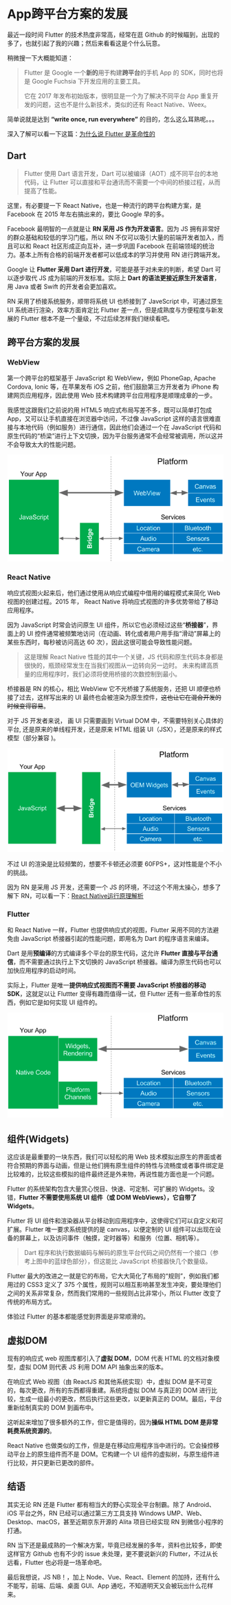 # App跨平台方案的发展

最近一段时间 Flutter 的技术热度非常高，经常在逛 Github 的时候瞄到，出现的多了，也就引起了我的兴趣；然后来看看这是个什么玩意。

稍微搜一下大概能知道：

> Flutter 是 Google 一个**新的**用于构建**跨平台**的手机 App 的 SDK，同时也将是 Google Fuchsia 下开发应用的主要工具。
>
> 它在 2017 年发布初始版本，很明显是一个为了解决不同平台 App 重复开发的问题，这也不是什么新技术，类似的还有 React Native、Weex。

简单说就是达到 **“write once, run everywhere”** 的目的，怎么这么耳熟呢。。。

深入了解可以看一下这篇：[为什么说 Flutter 是革命性的](https://www.infoq.cn/article/why-is-flutter-revolutionary)

## Dart

> Flutter 使用 Dart 语言开发，Dart 可以被编译（AOT）成不同平台的本地代码，让 Flutter 可以直接和平台通讯而不需要一个中间的桥接过程，从而提高了性能。

这里，有必要提一下 React Native，也是一种流行的跨平台构建方案，是 Facebook 在 2015 年左右搞出来的，要比 Google 早的多。

Facebook 最明智的一点就是让 **RN 采用 JS 作为开发语言**。因为 JS 拥有非常好的群众基础和较低的学习门槛，所以 RN 不仅可以吸引大量的前端开发者加入，而且可以和 React 社区形成正向互补，进一步巩固 Facebook 在前端领域的统治力。基本上所有合格的前端开发者都可以低成本的学习并使用 RN 进行跨端开发。

Google 让 **Flutter 采用 Dart 进行开发**，可能是基于对未来的判断，希望 Dart 可以逐步取代 JS 成为前端的开发标准。实际上 **Dart 的语法更接近原生开发语言**，用 Java 或者 Swift 的开发者会更加喜欢。

RN 采用了桥接系统服务，顺带将系统 UI 也桥接到了 JaveScript 中，可通过原生 UI 系统进行渲染，效率方面肯定比 Flutter 差一点，但是成熟度与方便程度与新发展的 Flutter 根本不是一个量级，不过后续怎样我们继续看吧。

## 跨平台方案的发展

### WebView

第一个跨平台的框架基于 JavaScript 和 WebView，例如 PhoneGap, Apache Cordova, Ionic 等，在苹果发布 iOS 之前，他们鼓励第三方开发者为 iPhone 构建网页应用程序，因此使用 Web 技术构建跨平台应用程序是顺理成章的一步。

我感觉这跟我们之前说的用 HTML5 响应式布局写差不多，既可以简单打包成 App，又可以让手机直接在浏览器中访问，不过像 JavaScript 这样的语言很难直接与本地代码（例如服务）进行通信，因此他们会通过一个在 JavaScript 代码和原生代码的“桥梁”进行上下文切换，因为平台服务通常不会经常被调用，所以这并不会导致太大的性能问题。

![img](../../img/web-app-1.png)

### React Native

响应式视图火起来后，他们通过使用从响应式编程中借用的编程模式来简化 Web 视图的创建过程。2015 年， React Native 将响应式视图的许多优势带给了移动应用程序。

因为 JavaScript 时常会访问原生 UI 组件，所以它也必须经过这些“**桥接器**”，界面上的 UI 控件通常被频繁地访问（在动画、转化或者用户用手指“滑动”屏幕上的某些东西时，每秒被访问高达 60 次），因此这很可能会导致性能问题。

> 这是理解 React Native 性能的其中一个关键，JS 代码和原生代码本身都是很快的，瓶颈经常发生在当我们视图从一边转向另一边时。
> 未来构建高质量的应用程序时，我们必须将使用桥接的次数控制到最小。

桥接器是 RN 的核心，相比 WebView 它不光桥接了系统服务，还把 UI 顺便也桥接了过去，这样写出来的 UI 最终也会被渲染为原生控件，~~这也让它在混合开发的时候变得容易~~。

对于 JS 开发者来说， 画 UI 只需要画到 Virtual DOM 中，不需要特别关心具体的平台, 还是原来的单线程开发，还是原来 HTML 组装 UI（JSX），还是原来的样式模型（部分兼容 )。

![img](../../img/web-app-2.png)

不过 UI 的渲染是比较频繁的，想要不卡顿还必须要 60FPS+，这对性能是个不小的挑战。

因为 RN 是采用 JS 开发，还需要一个 JS 的环境，不过这个不用太操心，想多了解下 RN，可以看一下：[React Native运行原理解析](https://cloud.tencent.com/developer/article/1036325)

### Flutter

和 React Native 一样，Flutter 也提供响应式的视图，Flutter 采用不同的方法避免由 JavaScript 桥接器引起的性能问题，即用名为 Dart 的程序语言来编译。

Dart 是用**预编译**的方式编译多个平台的原生代码，这允许 **Flutter 直接与平台通信**，而不需要通过执行上下文切换的 JavaScript 桥接器。编译为原生代码也可以加快应用程序的启动时间。

实际上，Flutter 是唯一**提供响应式视图而不需要 JavaScript 桥接器的移动 SDK**，这就足以让 Fluttter 变得有趣而值得一试，但 Flutter 还有一些革命性的东西，例如它是如何实现 UI 组件的。

![img](../../img/web-app-3.png)

## 组件(Widgets)

这应该是最重要的一块东西，我们可以轻松的用 Web 技术模拟出原生的界面或者符合预期的界面与动画，但是让他们拥有原生组件的特性与流畅度或者事件绑定是比较难的，比较这些模拟的组件最终还是外来物，再说性能方面也是一个问题。

Flutter 的系统架构包含大量赏心悦目、快速、可定制、可扩展的 Widgets。没错，**Flutter 不需要使用系统 UI 组件（或 DOM WebViews），它自带了 Widgets**。

Flutter 将 UI 组件和渲染器从平台移动到应用程序中，这使得它们可以自定义和可扩展。Flutter 唯一要求系统提供的是 canvas，以便定制的 UI 组件可以出现在设备的屏幕上，以及访问事件（触摸，定时器等）和服务（位置、相机等）。

> Dart 程序和执行数据编码与解码的原生平台代码之间仍然有一个接口（参考上图中的蓝绿色部分），但这能比 JavaScript 桥接器快几个数量级。

Flutter 最大的改进之一就是它的布局，它大大简化了布局的“规则”，例如我们都用过的 CSS3 定义了 375 个属性，规则可以相互影响甚至发生冲突，要处理他们之间的关系非常复杂，然而我们常用的一些规则占比非常小，所以 Flutter 改变了传统的布局方式。

体验过 Flutter 的基本都能感觉到界面是非常顺滑的。

## 虚拟DOM

现有的响应式 web 视图库都引入了**虚拟 DOM**，DOM 代表 HTML 的文档对象模型，虚拟 DOM 则代表 JS 利用 DOM API 抽象出来的版本。

在响应式 Web 视图（由 ReactJS 和其他系统实现）中，虚拟 DOM 是不可变的，每次更改，所有的东西都得重建。系统将虚拟 DOM 与真正的 DOM 进行比较，生成一组最小的更改，然后执行这些更改，以更新真正的 DOM。最后，平台重新绘制真实的 DOM 到画布中。

这听起来增加了很多额外的工作，但它是值得的，因为**操纵 HTML DOM 是非常耗费系统资源的**。

React Native 也做类似的工作，但是是在移动应用程序当中进行的。它会操控移动平台上的原生组件而不是 DOM。它构建一个 UI 组件的虚拟树，与原生组件进行比较，并只更新已更改的部件。

## 结语

其实无论 RN 还是 Flutter 都有相当大的野心实现全平台制霸。除了 Android、iOS 平台之外，RN 已经可以通过第三方工具支持 Windows UMP、Web、Desktop、macOS，甚至近期京东开源的 Alita 项目已经实现 RN 到微信小程序的打通。

RN 当下还是最成熟的一个解决方案，毕竟已经发展的多年，资料也比较多，即使这样官方 Github 也有不少的 issue 未处理，更不要说新兴的 Flutter，不过从长远看，Flutter 也必将是一场革命吧。

最后我想说，JS NB！，加上 Node、Vue、React、Element 的加持，还有什么不能写，前端、后端、桌面 GUI、App 通吃，不知道明天又会被玩出什么花样来。
